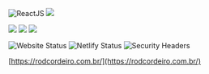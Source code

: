 ![ReactJS](https://img.shields.io/static/v1?label=Frontend&message=ReactJS&color=blue&style=for-the-badge&logo=React)
![](https://img.shields.io/github/languages/top/rodcordeiro/myPage.svg?color=yellow&style=for-the-badge)


![](https://img.shields.io/github/last-commit/rodcordeiro/myPage.svg?color=red&style=for-the-badge)
![](https://img.shields.io/github/languages/count/rodcordeiro/myPage.svg?color=yellow&style=for-the-badge)
![](https://img.shields.io/github/repo-size/rodcordeiro/myPage.svg?color=blueviolet&style=for-the-badge)


![Website Status](https://img.shields.io/website?down_color=orange&down_message=Offline&style=for-the-badge&up_color=green&up_message=Online&url=http%3A%2F%2Frodcordeiro.com.br%2F)
![Netlify Status](https://api.netlify.com/api/v1/badges/6c542871-5683-4168-a5d2-548833ada782/deploy-status)
![Security Headers](https://img.shields.io/security-headers?style=for-the-badge&url=https%3A%2F%2Frodcordeiro.com.br%2F)

[https://rodcordeiro.com.br/](https://rodcordeiro.com.br/)

